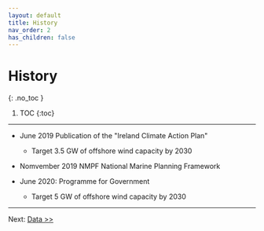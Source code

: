 ```yaml
---
layout: default
title: History
nav_order: 2
has_children: false
---
```

<!-- markdownlint-disable MD014 MD022 MD025 MD033 MD040 -->

# History
{: .no_toc }

1. TOC
{:toc}

---

* June 2019 Publication of the "Ireland Climate Action Plan"
  *  Target 3.5 GW of offshore wind capacity by 2030
 
* Nomvember 2019 NMPF National Marine Planning Framework

* June 2020: Programme for Government
  * Target 5 GW of offshore wind capacity by 2030

---

Next: [Data >>](data.md)
